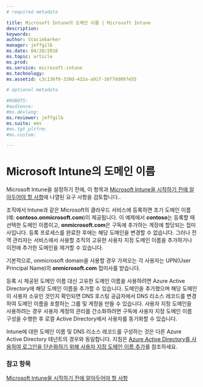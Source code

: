 ```yaml
---
# required metadata

title: Microsoft Intune의 도메인 이름 | Microsoft Intune
description:
keywords:
author: Staciebarker
manager: jeffgilb
ms.date: 04/28/2016
ms.topic: article
ms.prod:
ms.service: microsoft-intune
ms.technology:
ms.assetid: c3c136f0-330d-432a-a91f-16f7dd097e55

# optional metadata

#ROBOTS:
#audience:
#ms.devlang:
ms.reviewer: jeffgilb
ms.suite: ems
#ms.tgt_pltfrm:
#ms.custom:

---
```




# Microsoft Intune의 도메인 이름

Microsoft Intune을 설정하기 전에, 이 항목과 [Microsoft Intune을 시작하기 전에 알아두어야 할 사항](what-to-know-before-you-start-microsoft-intune.md)에 나열된 요구 사항을 검토합니다..

조직에서 Intune과 같은 Microsoft의 클라우드 서비스에 등록하면 초기 도메인 이름(예: **contoso.onmicrosoft.com**)이 제공됩니다. 이 예제에서 **contoso**는 등록할 때 선택한 도메인 이름이고, **onmicrosoft.com**은 구독에 추가하는 계정에 할당되는 접미사입니다. 등록 프로세스를 완료한 후에는 해당 도메인을 변경할 수 없습니다. 그러나 전역 관리자는 서비스에서 사용할 조직의 고유한 사용자 지정 도메인 이름을 추가하거나 이전에 추가한 도메인을 제거할 수 있습니다.

기본적으로, onmicrosoft domain을 사용할 경우 가져오는 각 사용자는 UPN(User Principal Name)의 **onmicrosoft.com** 접미사를 받습니다.

등록 시 제공된 도메인 이름 대신 고유한 도메인 이름을 사용하려면 Azure Active Directory에 해당 도메인 이름을 추가할 수 있습니다. 도메인을 추가했으며 해당 도메인이 사용자 소유인 것인지 확인되면 DNS 호스팅 공급자에서 DNS 리소스 레코드를 변경하여 도메인 이름을 포함하는 그룹 및 계정을 만들 수 있습니다. 사용자 지정 도메인을 사용하려는 경우 사용자 계정의 관리를 간소화하려면 구독에 사용자 지정 도메인 이름 구성을 수행한 후 로컬 Active Directory에서 사용자를 동기화할 수 있습니다.

Intune에 대한 도메인 이름 및 DNS 리소스 레코드를 구성하는 것은 다른 Azure Active Directory 테넌트의 경우와 동일합니다. 지침은 [Azure Active Directory를 사용하여 로그인을 단순화하기 위해 사용자 지정 도메인 이름 추가](https://azure.microsoft.com/documentation/articles/active-directory-add-domain/)를 참조하세요.

### 참고 항목
[Microsoft Intune을 시작하기 전에 알아두어야 할 사항](what-to-know-before-you-start-microsoft-intune.md)


<!--HONumber=May16_HO1-->


